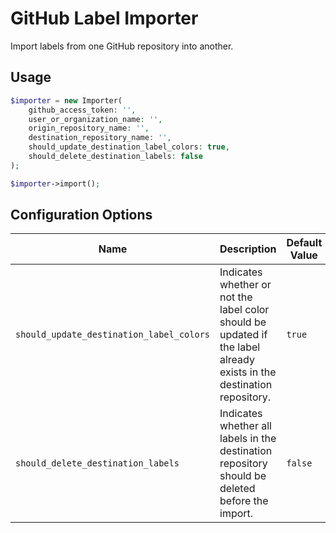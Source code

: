 # GitHub Label Importer

Import labels from one GitHub repository into another.

## Usage

```php
$importer = new Importer(
    github_access_token: '',
    user_or_organization_name: '',
    origin_repository_name: '',
    destination_repository_name: '',
    should_update_destination_label_colors: true,
    should_delete_destination_labels: false
);

$importer->import();
```

## Configuration Options

|Name|Description|Default Value|
|-|-|-|
|`should_update_destination_label_colors`|Indicates whether or not the label color should be updated if the label already exists in the destination repository.|`true`|
|`should_delete_destination_labels`|Indicates whether all labels in the destination repository should be deleted before the import.|`false`|